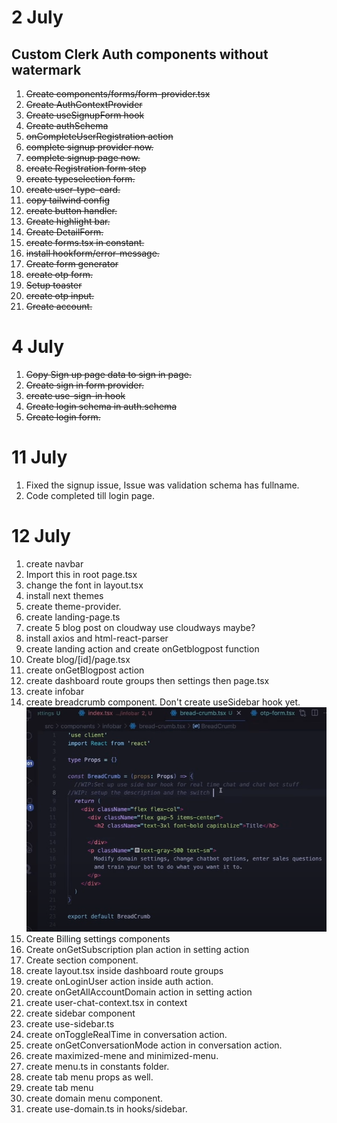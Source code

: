 # 2 July

## Custom Clerk Auth components without watermark

1. ~~Create components/forms/form-provider.tsx~~
2. ~~Create AuthContextProvider~~
3. ~~Create useSignupForm hook~~
4. ~~Create authSchema~~
5. ~~onCompleteUserRegistration action~~
6. ~~complete signup provider now.~~
7. ~~complete signup page now.~~
8. ~~create Registration form step~~
9. ~~create typeselection form.~~
10. ~~create user-type-card.~~
11. ~~copy tailwind config~~
12. ~~create button handler.~~
13. ~~Create highlight bar.~~
14. ~~Create DetailForm.~~
15. ~~create forms.tsx in constant.~~
16. ~~install hookform/error-message.~~
17. ~~Create form generator~~
18. ~~create otp form.~~
19. ~~Setup toaster~~
20. ~~create otp input.~~
21. ~~Create account.~~

# 4 July

1. ~~Copy Sign up page data to sign in page.~~
2. ~~Create sign in form provider.~~
3. ~~create use-sign-in hook~~
4. ~~Create login schema in auth.schema~~
5. ~~Create login form.~~

# 11 July

1. Fixed the signup issue, Issue was validation schema has fullname.
2. Code completed till login page.

# 12 July

1. create navbar
2. Import this in root page.tsx
3. change the font in layout.tsx
4. install next themes
5. create theme-provider.
6. create landing-page.ts
7. create 5 blog post on cloudway use cloudways maybe?
8. install axios and html-react-parser
9. create landing action and create onGetblogpost function
10. Create blog/[id]/page.tsx
11. create onGetBlogpost action
12. create dashboard route groups then settings then page.tsx
13. create infobar
14. create breadcrumb component. Don't create useSidebar hook yet.
    ![alt text](image.png)
15. Create Billing settings components
16. Create onGetSubscription plan action in setting action
17. Create section component.
18. create layout.tsx inside dashboard route groups
19. create onLoginUser action inside auth action.
20. create onGetAllAccountDomain action in setting action
21. create user-chat-context.tsx in context
22. create sidebar component
23. create use-sidebar.ts
24. create onToggleRealTime in conversation action.
25. create onGetConversationMode action in conversation action.
26. create maximized-mene and minimized-menu.
27. create menu.ts in constants folder.
28. create tab menu props as well.
29. create tab menu
30. create domain menu component.
31. create use-domain.ts in hooks/sidebar.
